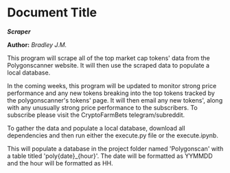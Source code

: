 Document Title
==============

***Scraper***

**Author:** *Bradley J.M.*

This program will scrape all of the top market cap tokens' data from the Polygonscanner website. It will then use the scraped data to populate a local database.

In the coming weeks, this program will be updated to monitor strong price performance and any new tokens breaking into the top tokens tracked by the polygonscanner's tokens' page. 
It will then email any new tokens', along with any unusually strong price performance to the subscribers. To subscribe please visit the CryptoFarmBets telegram/subreddit.

To gather the data and populate a local database, download all dependencies and then run either the execute.py file or the execute.ipynb.

This will populate a database in the project folder named 'Polygonscan' with a table titled 'poly{date}_{hour}'. The date will be formatted as YYMMDD and the hour will be formatted as HH.
